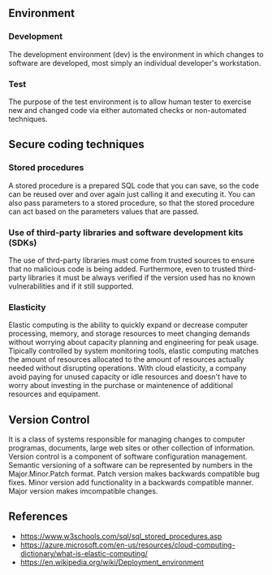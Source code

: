 ## Environment
### Development
The development environment (dev) is the environment in which changes to software are developed, most simply an individual developer's workstation.
### Test
The purpose of the test environment is to allow human tester to exercise new and changed code via either automated checks or non-automated techniques.

## Secure coding techniques
### Stored procedures
A stored procedure is a prepared SQL code that you can save, so the code can be reused over and over again just calling it and executing it. You can also pass parameters to a stored procedure, so that the stored procedure can act based on the parameters values that are passed.
### Use of third-party libraries and software development kits (SDKs)
The use of thrd-party libraries must come from trusted sources to ensure that no malicious code is being added. Furthermore, even to trusted third-party libraries it must be always verified if the version used has no known vulnerabilities and if it still supported.

### Elasticity
Elastic computing is the ability to quickly expand or decrease computer processing, memory, and storage resources to meet changing demands without worrying about capacity planning and engineering for peak usage. Tipically controlled by system monitoring tools, elastic computing matches the amount of resources allocated to the amount of resources actually needed without disrupting operations. With cloud elasticity, a company avoid paying for unused capacity or idle resources and doesn't have to worry about investing in the purchase or maintenence of additional resources and equipament.


## Version Control
It is a class of systems responsible for managing changes to computer programas, documents, large web sites or other collection of information. Version control is a component of software configuration management. Semantic versioning of a software can be represented by numbers in the Major.Minor.Patch format. Patch version makes backwards compatible bug fixes. Minor version add functionality in a backwards compatible manner. Major version makes imcompatible changes.

## References
- https://www.w3schools.com/sql/sql_stored_procedures.asp
- https://azure.microsoft.com/en-us/resources/cloud-computing-dictionary/what-is-elastic-computing/
- https://en.wikipedia.org/wiki/Deployment_environment
